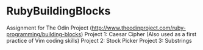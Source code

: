 # RubyBuildingBlocks
Assignment for The Odin Project (http://www.theodinproject.com/ruby-programming/building-blocks)
Project 1: Caesar Cipher (Also used as a first practice of Vim coding skills)
Project 2: Stock Picker
Project 3: Substrings
